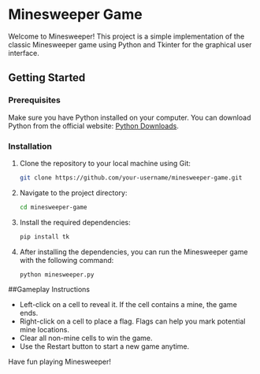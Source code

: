 # Minesweeper Game

Welcome to Minesweeper! This project is a simple implementation of the classic Minesweeper game using Python and Tkinter for the graphical user interface.

## Getting Started

### Prerequisites

Make sure you have Python installed on your computer. You can download Python from the official website: [Python Downloads](https://www.python.org/downloads/).

### Installation

1. Clone the repository to your local machine using Git:
   ```bash
   git clone https://github.com/your-username/minesweeper-game.git

2. Navigate to the project directory:
   ```bash
   cd minesweeper-game
3. Install the required dependencies:
   ```bash
   pip install tk
4. After installing the dependencies, you can run the Minesweeper game with the following command:
   ```bash
   python minesweeper.py
##Gameplay Instructions

- Left-click on a cell to reveal it. If the cell contains a mine, the game ends.
- Right-click on a cell to place a flag. Flags can help you mark potential mine locations.
- Clear all non-mine cells to win the game.
- Use the Restart button to start a new game anytime.
  
Have fun playing Minesweeper!
